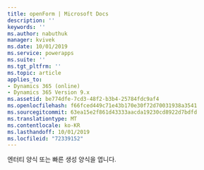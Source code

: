 ```yaml
---
title: openForm | Microsoft Docs
description: ''
keywords: ''
ms.author: nabuthuk
manager: kvivek
ms.date: 10/01/2019
ms.service: powerapps
ms.suite: ''
ms.tgt_pltfrm: ''
ms.topic: article
applies_to:
- Dynamics 365 (online)
- Dynamics 365 Version 9.x
ms.assetid: be774dfe-7cd3-48f2-b3b4-25784fdc9af4
ms.openlocfilehash: f66fced449c71e43b170e30f72d70031938a3541
ms.sourcegitcommit: 63ea15e2f861d43333aacda19230cd8922d7bdfd
ms.translationtype: MT
ms.contentlocale: ko-KR
ms.lasthandoff: 10/01/2019
ms.locfileid: "72339152"
---
```

엔터티 양식 또는 빠른 생성 양식을 엽니다.
